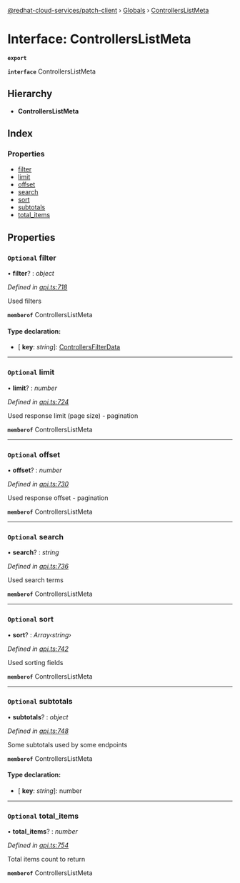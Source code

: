 [@redhat-cloud-services/patch-client](../README.md) › [Globals](../globals.md) › [ControllersListMeta](controllerslistmeta.md)

# Interface: ControllersListMeta

**`export`** 

**`interface`** ControllersListMeta

## Hierarchy

* **ControllersListMeta**

## Index

### Properties

* [filter](controllerslistmeta.md#optional-filter)
* [limit](controllerslistmeta.md#optional-limit)
* [offset](controllerslistmeta.md#optional-offset)
* [search](controllerslistmeta.md#optional-search)
* [sort](controllerslistmeta.md#optional-sort)
* [subtotals](controllerslistmeta.md#optional-subtotals)
* [total_items](controllerslistmeta.md#optional-total_items)

## Properties

### `Optional` filter

• **filter**? : *object*

*Defined in [api.ts:718](https://github.com/RedHatInsights/javascript-clients/blob/898b2150/packages/patch/api.ts#L718)*

Used filters

**`memberof`** ControllersListMeta

#### Type declaration:

* \[ **key**: *string*\]: [ControllersFilterData](controllersfilterdata.md)

___

### `Optional` limit

• **limit**? : *number*

*Defined in [api.ts:724](https://github.com/RedHatInsights/javascript-clients/blob/898b2150/packages/patch/api.ts#L724)*

Used response limit (page size) - pagination

**`memberof`** ControllersListMeta

___

### `Optional` offset

• **offset**? : *number*

*Defined in [api.ts:730](https://github.com/RedHatInsights/javascript-clients/blob/898b2150/packages/patch/api.ts#L730)*

Used response offset - pagination

**`memberof`** ControllersListMeta

___

### `Optional` search

• **search**? : *string*

*Defined in [api.ts:736](https://github.com/RedHatInsights/javascript-clients/blob/898b2150/packages/patch/api.ts#L736)*

Used search terms

**`memberof`** ControllersListMeta

___

### `Optional` sort

• **sort**? : *Array‹string›*

*Defined in [api.ts:742](https://github.com/RedHatInsights/javascript-clients/blob/898b2150/packages/patch/api.ts#L742)*

Used sorting fields

**`memberof`** ControllersListMeta

___

### `Optional` subtotals

• **subtotals**? : *object*

*Defined in [api.ts:748](https://github.com/RedHatInsights/javascript-clients/blob/898b2150/packages/patch/api.ts#L748)*

Some subtotals used by some endpoints

**`memberof`** ControllersListMeta

#### Type declaration:

* \[ **key**: *string*\]: number

___

### `Optional` total_items

• **total_items**? : *number*

*Defined in [api.ts:754](https://github.com/RedHatInsights/javascript-clients/blob/898b2150/packages/patch/api.ts#L754)*

Total items count to return

**`memberof`** ControllersListMeta
